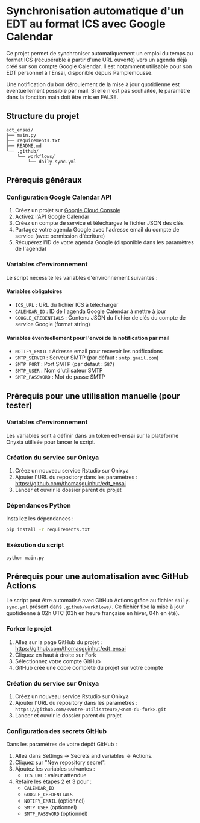 # Synchronisation automatique d'un EDT au format ICS avec Google Calendar

Ce projet permet de synchroniser automatiquement un emploi du temps au format ICS (récupérable à partir d'une URL ouverte) vers un agenda déjà créé sur son compte Google Calendar. Il est notamment utilisable pour son EDT personnel à l'Ensai, disponible depuis Pamplemousse.

Une notification du bon déroulement de la mise à jour quotidienne est éventuellement possible par mail. Si elle n'est pas souhaitée, le paramètre dans la fonction main doit être mis en FALSE.

## Structure du projet

```
edt_ensai/
├── main.py                    
├── requirements.txt          
├── README.md                 
└── .github/
    └── workflows/
        └── daily-sync.yml    
```

## Prérequis généraux

### Configuration Google Calendar API

1. Créez un projet sur [Google Cloud Console](https://console.cloud.google.com/)
2. Activez l'API Google Calendar
3. Créez un compte de service et téléchargez le fichier JSON des clés
4. Partagez votre agenda Google avec l'adresse email du compte de service (avec permission d'écriture)
5. Récupérez l'ID de votre agenda Google (disponible dans les paramètres de l'agenda)

### Variables d'environnement

Le script nécessite les variables d'environnement suivantes :

#### Variables obligatoires

- `ICS_URL` : URL du fichier ICS à télécharger
- `CALENDAR_ID` : ID de l'agenda Google Calendar à mettre à jour
- `GOOGLE_CREDENTIALS` : Contenu JSON du fichier de clés du compte de service Google (format string)

#### Variables éventuellement pour l'envoi de la notification par mail

- `NOTIFY_EMAIL` : Adresse email pour recevoir les notifications
- `SMTP_SERVER` : Serveur SMTP (par défaut : `smtp.gmail.com`)
- `SMTP_PORT` : Port SMTP (par défaut : `587`)
- `SMTP_USER` : Nom d'utilisateur SMTP
- `SMTP_PASSWORD` : Mot de passe SMTP

## Prérequis pour une utilisation manuelle (pour tester)

### Variables d'environnement

Les variables sont à définir dans un token edt-ensai sur la plateforme Onyxia utilisée pour lancer le script.

### Création du service sur Onixya

1. Créez un nouveau service Rstudio sur Onixya
2. Ajouter l'URL du repository dans les paramètres : https://github.com/thomasguinhut/edt_ensai 
3. Lancer et ouvrir le dossier parent du projet

### Dépendances Python

Installez les dépendances :
```bash
pip install -r requirements.txt
```

### Exéxution du script

```bash
python main.py
```

## Prérequis pour une automatisation avec GitHub Actions

Le script peut être automatisé avec GitHub Actions grâce au fichier `daily-sync.yml` présent dans `.github/workflows/`. Ce fichier fixe la mise à jour quotidienne à 02h UTC (03h en heure française en hiver, 04h en été).

### Forker le projet

1. Allez sur la page GitHub du projet : https://github.com/thomasguinhut/edt_ensai
2. Cliquez en haut à droite sur Fork
3. Sélectionnez votre compte GitHub
4. GitHub crée une copie complète du projet sur votre compte

### Création du service sur Onixya

1. Créez un nouveau service Rstudio sur Onixya
2. Ajouter l'URL du repository dans les paramètres : `https://github.com/<votre-utilisateur>/<nom-du-fork>.git`
3. Lancer et ouvrir le dossier parent du projet


### Configuration des secrets GitHub

Dans les paramètres de votre dépôt GitHub :

1. Allez dans Settings → Secrets and variables → Actions.
2. Cliquez sur "New repository secret".
3. Ajoutez les variables suivantes :
    - `ICS_URL` : valeur attendue
4. Refaire les étapes 2 et 3 pour :
    - `CALENDAR_ID` 
    - `GOOGLE_CREDENTIALS`
    - `NOTIFY_EMAIL` (optionnel)
    - `SMTP_USER` (optionnel)
    - `SMTP_PASSWORD` (optionnel)